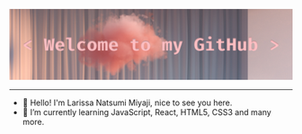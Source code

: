 ![welcome](covergithub.png)

***
- 🙋 Hello! I'm Larissa Natsumi Miyaji, nice to see you here.
- 🌱 I’m currently learning JavaScript, React, HTML5, CSS3 and many more.
<!--
**larissamiyaji/larissamiyaji** is a ✨ _special_ ✨ repository because its `README.md` (this file) appears on your GitHub profile.

Here are some ideas to get you started:

- 🔭 I’m currently working on ...
- 🌱 I’m currently learning ...
- 👯 I’m looking to collaborate on ...
- 🤔 I’m looking for help with ...
- 💬 Ask me about ...
- 📫 How to reach me: ...
- 😄 Pronouns: ...
- ⚡ Fun fact: ...
-->
